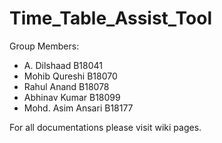 # Time_Table_Assist_Tool

Group Members:

* A. Dilshaad        B18041
* Mohib Qureshi      B18070
* Rahul Anand        B18078
* Abhinav Kumar      B18099
* Mohd. Asim Ansari  B18177

For all documentations please visit wiki pages.
